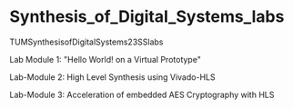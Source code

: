 # Synthesis_of_Digital_Systems_labs

TUMSynthesisofDigitalSystems23SSlabs

Lab Module 1: "Hello World! on a Virtual Prototype"

Lab-Module 2: High Level Synthesis using Vivado-HLS

Lab-Module 3: Acceleration of embedded AES Cryptography with HLS
